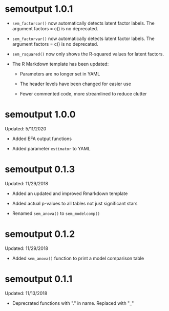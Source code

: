 # semoutput 1.0.1

* `sem_factorcor()` now automatically detects latent factor labels. The argument factors = c() is no deprecated.

* `sem_factorvar()` now automatically detects latent factor labels. The argument factors = c() is no deprecated.

* `sem_rsquared()` now only shows the R-squared values for latent factors.

* The R Markdown template has been updated:

    * Parameters are no longer set in YAML
    
    * The header levels have been changed for easier use
    
    * Fewer commented code, more streamlined to reduce clutter

# semoutput 1.0.0

Updated: 5/11/2020

* Added EFA output functions

* Added parameter `estimator` to YAML

# semoutput 0.1.3

Updated: 11/29/2018

* Added an updated and improved Rmarkdown template

* Added actual p-values to all tables not just significant stars

* Renamed `sem_anova()` to `sem_modelcomp()`

# semoutput 0.1.2

Updated: 11/29/2018

* Added `sem_anova()` function to print a model comparison table

# semoutput 0.1.1

Updated: 11/13/2018

* Deprecrated functions with "." in name. Replaced with "_"
